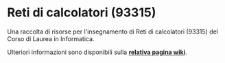 # Reti di calcolatori (93315)

Una raccolta di risorse per l'insegnamento di Reti di calcolatori (93315) del Corso di Laurea in Informatica.

 Ulteriori informazioni sono disponibili sulla [**relativa pagina wiki**](https://cartabinaria.github.io/wiki/raccolte-di-risorse/index.html).
